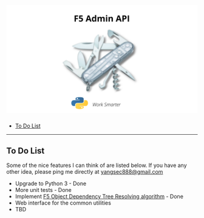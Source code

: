 [![image](/images/f5_logo.png)](https://github.com/yangsec888/f5-admin)
=====================
- [To Do List](#to-do-list)

---

## To Do List
Some of the nice features I can think of are listed below. If you have any other idea, please ping me directly at [yangsec888@gmail.com](mailto:yangsec888@gmail.com)

* Upgrade to Python 3 - Done
* More unit tests - Done
* Implement [F5 Object Dependency Tree Resolving algorithm](/TREE.md) - Done
* Web interface for the common utilities
* TBD
